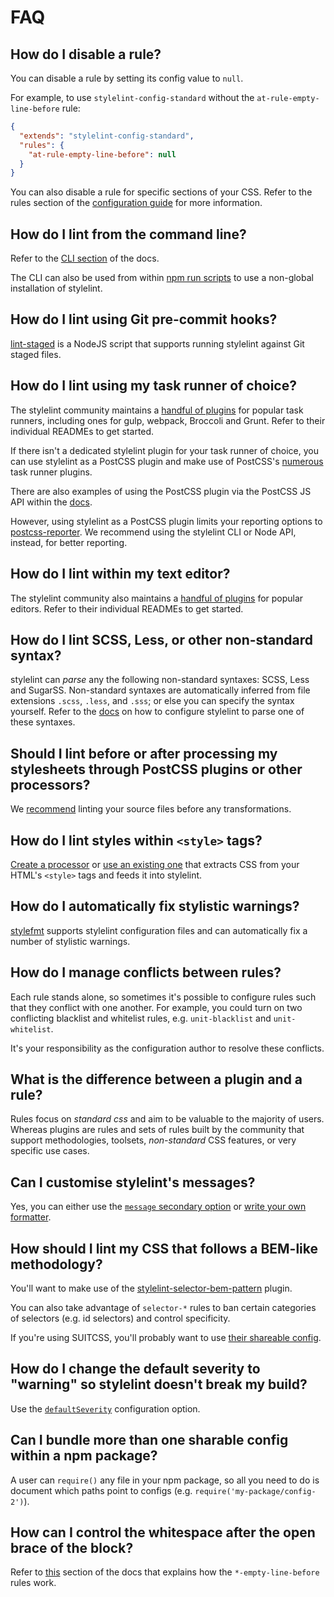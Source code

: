 # FAQ

## How do I disable a rule?

You can disable a rule by setting its config value to `null`.

For example, to use `stylelint-config-standard` without the `at-rule-empty-line-before` rule:
```json
{
  "extends": "stylelint-config-standard",
  "rules": {
    "at-rule-empty-line-before": null
  }
}
```

You can also disable a rule for specific sections of your CSS. Refer to the rules section of the [configuration guide](https://github.com/stylelint/stylelint/blob/master/docs/user-guide/configuration.md#rules) for more information.

## How do I lint from the command line?

Refer to the [CLI section](/docs/user-guide/cli.md) of the docs.

The CLI can also be used from within [npm run scripts](http://blog.keithcirkel.co.uk/how-to-use-npm-as-a-build-tool/) to use a non-global installation of stylelint.

## How do I lint using Git pre-commit hooks?

[lint-staged](https://github.com/okonet/lint-staged) is a NodeJS script that supports running stylelint against Git staged files.

## How do I lint using my task runner of choice?

The stylelint community maintains a [handful of plugins](/docs/user-guide/complementary-tools.md#build-tool-plugins) for popular task runners, including ones for gulp, webpack, Broccoli and Grunt. Refer to their individual READMEs to get started.

If there isn't a dedicated stylelint plugin for your task runner of choice, you can use stylelint as a PostCSS plugin and make use of PostCSS's [numerous](https://github.com/postcss/postcss#runners) task runner plugins.

There are also examples of using the PostCSS plugin via the PostCSS JS API within the [docs](/docs/user-guide/postcss-plugin.md).

However, using stylelint as a PostCSS plugin limits your reporting options to [postcss-reporter](https://github.com/postcss/postcss-reporter/). We recommend using the stylelint CLI or Node API, instead, for better reporting.

## How do I lint within my text editor?

The stylelint community also maintains a [handful of plugins](/docs/user-guide/complementary-tools.md#editor-plugins) for popular editors. Refer to their individual READMEs to get started.

## How do I lint SCSS, Less, or other non-standard syntax?

stylelint can *parse* any the following non-standard syntaxes: SCSS, Less and SugarSS. Non-standard syntaxes are automatically inferred from file extensions `.scss`, `.less`, and `.sss`; or else you can specify the syntax yourself. Refer to the [docs](/docs/user-guide/css-processors.md#parsing-non-standard-syntax) on how to configure stylelint to parse one of these syntaxes.

## Should I lint before or after processing my stylesheets through PostCSS plugins or other processors?

We [recommend](/docs/user-guide/css-processors.md) linting your source files before any transformations.

## How do I lint styles within `<style>` tags?

[Create a processor](/docs/developer-guide/processors.md) or [use an existing one](/docs/user-guide/configuration.md#processors) that extracts CSS from your HTML's `<style>` tags and feeds it into stylelint.

## How do I automatically fix stylistic warnings?

[stylefmt](https://github.com/morishitter/stylefmt) supports stylelint configuration files and can automatically fix a number of stylistic warnings.

## How do I manage conflicts between rules?

Each rule stands alone, so sometimes it's possible to configure rules such that they conflict with one another. For example, you could turn on two conflicting blacklist and whitelist rules, e.g. `unit-blacklist` and `unit-whitelist`.

It's your responsibility as the configuration author to resolve these conflicts.

## What is the difference between a plugin and a rule?

Rules focus on *standard css* and aim to be valuable to the majority of users. Whereas plugins are rules and sets of rules built by the community that support methodologies, toolsets, *non-standard* CSS features, or very specific use cases.

## Can I customise stylelint's messages?

Yes, you can either use the [`message` secondary option](/docs/user-guide/configuration.md#custom-messages) or [write your own formatter](/docs/developer-guide/formatters.md).

## How should I lint my CSS that follows a BEM-like methodology?

You'll want to make use of the [stylelint-selector-bem-pattern](https://github.com/davidtheclark/stylelint-selector-bem-pattern) plugin.

You can also take advantage of `selector-*` rules to ban certain categories of selectors (e.g. id selectors) and control specificity.

If you're using SUITCSS, you'll probably want to use [their shareable config](https://github.com/suitcss/stylelint-config-suitcss).

## How do I change the default severity to "warning" so stylelint doesn't break my build?

Use the [`defaultSeverity`](/docs/user-guide/configuration.md#defaultSeverity) configuration option.

## Can I bundle more than one sharable config within a npm package?

A user can `require()` any file in your npm package, so all you need to do is document which paths point to configs (e.g. `require('my-package/config-2')`).

## How can I control the whitespace after the open brace of the block?

Refer to [this](/docs/user-guide/about-rules.md#-empty-line-before-and--max-empty-lines) section of the docs that explains how the `*-empty-line-before` rules work.
